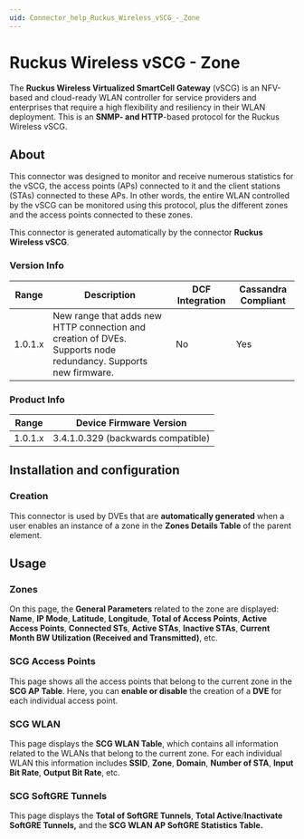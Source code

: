 ```yaml
---
uid: Connector_help_Ruckus_Wireless_vSCG_-_Zone
---
```


# Ruckus Wireless vSCG - Zone

The **Ruckus Wireless Virtualized SmartCell Gateway** (vSCG) is an NFV-based and cloud-ready WLAN controller for service providers and enterprises that require a high flexibility and resiliency in their WLAN deployment. This is an **SNMP- and HTTP**-based protocol for the Ruckus Wireless vSCG.

## About

This connector was designed to monitor and receive numerous statistics for the vSCG, the access points (APs) connected to it and the client stations (STAs) connected to these APs. In other words, the entire WLAN controlled by the vSCG can be monitored using this protocol, plus the different zones and the access points connected to these zones.

This connector is generated automatically by the connector **Ruckus Wireless vSCG**.

### Version Info

| **Range** | **Description**                                                                                                | **DCF Integration** | **Cassandra Compliant** |
|------------------|----------------------------------------------------------------------------------------------------------------|---------------------|-------------------------|
| 1.0.1.x          | New range that adds new HTTP connection and creation of DVEs. Supports node redundancy. Supports new firmware. | No                  | Yes                     |

### Product Info

| **Range** | **Device Firmware Version**        |
|------------------|------------------------------------|
| 1.0.1.x          | 3.4.1.0.329 (backwards compatible) |

## Installation and configuration

### Creation

This connector is used by DVEs that are **automatically generated** when a user enables an instance of a zone in the **Zones Details Table** of the parent element.

## Usage

### Zones

On this page, the **General Parameters** related to the zone are displayed: **Name**, **IP Mode**, **Latitude**, **Longitude**, **Total of Access Points**, **Active Access Points**, **Connected STs**, **Active STAs**, **Inactive STAs**, **Current Month BW Utilization (Received and Transmitted)**, etc.

### SCG Access Points

This page shows all the access points that belong to the current zone in the **SCG AP Table**. Here, you can **enable or disable** the creation of a **DVE** for each individual access point.

### SCG WLAN

This page displays the **SCG WLAN Table**, which contains all information related to the WLANs that belong to the current zone. For each individual WLAN this information includes **SSID**, **Zone**, **Domain**, **Number of STA**, **Input Bit Rate**, **Output Bit Rate**, etc.

### SCG SoftGRE Tunnels

This page displays the **Total of SoftGRE Tunnels**, **Total Active**/**Inactivate SoftGRE Tunnels,** and the **SCG WLAN AP SoftGRE Statistics Table.**
